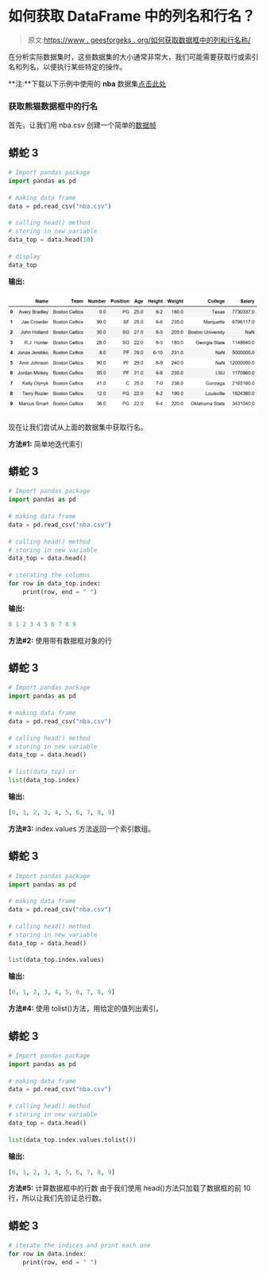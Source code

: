 # 如何获取 DataFrame 中的列名和行名？

> 原文:[https://www . geesforgeks . org/如何获取数据框中的列和行名称/](https://www.geeksforgeeks.org/how-to-get-column-and-row-names-in-dataframe/)

在分析实际数据集时，这些数据集的大小通常非常大，我们可能需要获取行或索引名和列名，以便执行某些特定的操作。

**注:**下载以下示例中使用的 **nba** 数据集[点击此处](https://drive.google.com/file/d/1jDqWnU88gI8_BWfQARTwDYdnJT-4vnZp/view?usp=sharing)

### 获取熊猫数据框中的行名

首先，让我们用 nba.csv 创建一个简单的[数据帧](https://www.geeksforgeeks.org/python-pandas-dataframe/)

## 蟒蛇 3

```py
# Import pandas package
import pandas as pd

# making data frame
data = pd.read_csv("nba.csv")

# calling head() method 
# storing in new variable
data_top = data.head(10)

# display
data_top
```

**输出:**

![](img/06914b348805281845da4373b7453834.png)

现在让我们尝试从上面的数据集中获取行名。

**方法#1:** 简单地迭代索引

## 蟒蛇 3

```py
# Import pandas package
import pandas as pd

# making data frame
data = pd.read_csv("nba.csv")

# calling head() method 
# storing in new variable
data_top = data.head()

# iterating the columns
for row in data_top.index:
    print(row, end = " ")
```

**输出:**

```py
0 1 2 3 4 5 6 7 8 9 
```

**方法#2:** 使用带有数据框对象的行

## 蟒蛇 3

```py
# Import pandas package
import pandas as pd

# making data frame
data = pd.read_csv("nba.csv")

# calling head() method 
# storing in new variable
data_top = data.head()

# list(data_top) or
list(data_top.index)
```

**输出:**

```py
[0, 1, 2, 3, 4, 5, 6, 7, 8, 9]
```

**方法#3:** index.values 方法返回一个索引数组。

## 蟒蛇 3

```py
# Import pandas package
import pandas as pd

# making data frame
data = pd.read_csv("nba.csv")

# calling head() method 
# storing in new variable
data_top = data.head()

list(data_top.index.values)
```

**输出:**

```py
[0, 1, 2, 3, 4, 5, 6, 7, 8, 9]
```

**方法#4:** 使用 tolist()方法，用给定的值列出索引。

## 蟒蛇 3

```py
# Import pandas package
import pandas as pd

# making data frame
data = pd.read_csv("nba.csv")

# calling head() method 
# storing in new variable
data_top = data.head()

list(data_top.index.values.tolist())
```

**输出:**

```py
[0, 1, 2, 3, 4, 5, 6, 7, 8, 9]
```

**方法#5:** 计算数据框中的行数
由于我们使用 head()方法只加载了数据框的前 10 行，所以让我们先验证总行数。

## 蟒蛇 3

```py
# iterate the indices and print each one
for row in data.index:
    print(row, end = " ")
```